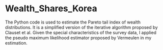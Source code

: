 # Wealth_Shares_Korea

The Python code is used to estimate the Pareto tail index of wealth distributions. It is a simplified version of the iterative algorithm proposed by Clauset et al. Given the special characteristics of the survey data, I applied the pseudo maximum likelihood estimator proposed by Vermeulen in my estimation.
